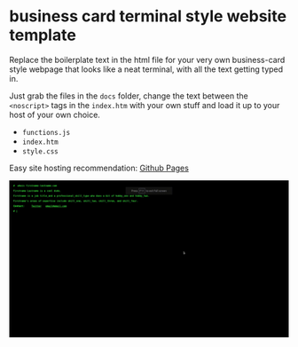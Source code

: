 # business card terminal style website template

Replace the boilerplate text in the html file for your very own business-card style webpage that looks like a neat terminal, with all the text getting typed in.


Just grab the files in the `docs` folder, change the text between the `<noscript>` tags in the `index.htm` with your own stuff and load it up to your host of your own choice.  


- `functions.js`
- `index.htm`
- `style.css`


Easy site hosting recommendation: [Github Pages](https://pages.github.com/)


 ![screenshot of website](screenshot.gif)
